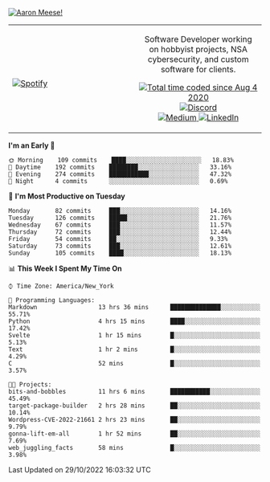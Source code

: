 [![Aaron Meese!](https://user-images.githubusercontent.com/17814535/88975338-a2aabf00-d27f-11ea-963f-8a19608716b4.png)](https://github.com/ajmeese7/readme-ascii "README ASCII")

<!-- Modified from project here: https://github.com/novatorem/novatorem -->
<table width="100%">
  <tr>
  <td width="50%">

&nbsp; <br> [![Spotify](https://ajmeese7.vercel.app/api/spotify)](https://open.spotify.com/user/ajmeese)

  </td>
  <td width="50%">
    <p align="center">
    Software Developer working on hobbyist projects, NSA cybersecurity, and custom software for clients.
    </p>
    <p align="center">
      <a href="https://wakatime.com/@f726891d-3b02-46cd-9b60-e8c59f9e2b14">
        <img src="https://wakatime.com/badge/user/f726891d-3b02-46cd-9b60-e8c59f9e2b14.svg" alt="Total time coded since Aug 4 2020" title="WakaTime" />
      </a>
      <a href="http://link.aaronmeese.com/discord">
        <img src="https://img.shields.io/badge/discord-ajmeese7%234835-369?style=flat-square&logo=discord&logoColor=white&color=purple" alt="Discord" title="Discord">
      </a>
      <br />
      <a href="https://link.aaronmeese.com/medium">
        <img src="https://img.shields.io/badge/medium-ajmeese7-1DB954?style=flat-square&logo=medium&logoColor=white" alt="Medium" title="Medium">
      </a>
      <a href="https://link.aaronmeese.com/linkedin">
        <img src="https://img.shields.io/badge/linkedIn-aaronmeese-1DB954?style=flat-square&logo=linkedin&logoColor=white&color=blue" alt="LinkedIn" title="LinkedIn">
      </a>
    </p>
  </td>

</table>

[//]: <> (The `&nbsp;` is to have Aphelion take up more space)

<!--START_SECTION:waka-->
**I'm an Early 🐤** 

```text
🌞 Morning    109 commits    ████░░░░░░░░░░░░░░░░░░░░░   18.83% 
🌆 Daytime    192 commits    ████████░░░░░░░░░░░░░░░░░   33.16% 
🌃 Evening    274 commits    ███████████░░░░░░░░░░░░░░   47.32% 
🌙 Night      4 commits      ░░░░░░░░░░░░░░░░░░░░░░░░░   0.69%

```
📅 **I'm Most Productive on Tuesday** 

```text
Monday       82 commits     ███░░░░░░░░░░░░░░░░░░░░░░   14.16% 
Tuesday      126 commits    █████░░░░░░░░░░░░░░░░░░░░   21.76% 
Wednesday    67 commits     ███░░░░░░░░░░░░░░░░░░░░░░   11.57% 
Thursday     72 commits     ███░░░░░░░░░░░░░░░░░░░░░░   12.44% 
Friday       54 commits     ██░░░░░░░░░░░░░░░░░░░░░░░   9.33% 
Saturday     73 commits     ███░░░░░░░░░░░░░░░░░░░░░░   12.61% 
Sunday       105 commits    ████░░░░░░░░░░░░░░░░░░░░░   18.13%

```


📊 **This Week I Spent My Time On** 

```text
⌚︎ Time Zone: America/New_York

💬 Programming Languages: 
Markdown                 13 hrs 36 mins      ██████████████░░░░░░░░░░░   55.71% 
Python                   4 hrs 15 mins       ████░░░░░░░░░░░░░░░░░░░░░   17.42% 
Svelte                   1 hr 15 mins        █░░░░░░░░░░░░░░░░░░░░░░░░   5.13% 
Text                     1 hr 2 mins         █░░░░░░░░░░░░░░░░░░░░░░░░   4.29% 
C                        52 mins             █░░░░░░░░░░░░░░░░░░░░░░░░   3.57%

🐱‍💻 Projects: 
bits-and-bobbles         11 hrs 6 mins       ███████████░░░░░░░░░░░░░░   45.49% 
target-package-builder   2 hrs 28 mins       ██░░░░░░░░░░░░░░░░░░░░░░░   10.14% 
Wordpress-CVE-2022-21661 2 hrs 23 mins       ██░░░░░░░░░░░░░░░░░░░░░░░   9.79% 
gonna-lift-em-all        1 hr 52 mins        ██░░░░░░░░░░░░░░░░░░░░░░░   7.69% 
web_juggling_facts       58 mins             █░░░░░░░░░░░░░░░░░░░░░░░░   3.98%

```


 Last Updated on 29/10/2022 16:03:32 UTC
<!--END_SECTION:waka-->
